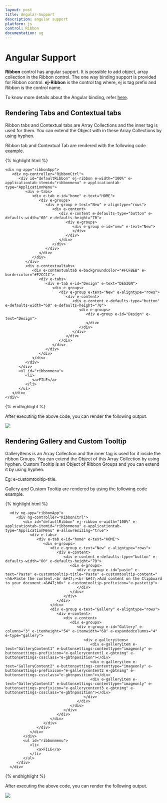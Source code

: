 ```yaml
---
layout: post
title: Angular-Support
description: angular support 
platform: js
control: Ribbon
documentation: ug
---
```


# Angular Support 

**Ribbon** control has angular support. It is possible to add object, array collection in the Ribbon control. The one way binding support is provided for Ribbon control. **ej-Ribbon** is the control tag where, ej is tag prefix and Ribbon is the control name.

To know more details about the Angular binding, refer [here](/js/angularjs).

## Rendering Tabs and Contextual tabs

Ribbon tabs and Contextual tabs are Array Collections and the inner tag is used for them. You can extend the Object with in these Array Collections by using hyphen. 

Ribbon tab and Contextual Tab are rendered with the following code example.

{% highlight html %}
 
    <div ng-app="ribbonApp">
       <div ng-controller="RibbonCtrl">
          <div id="defaultRibbon" ej-ribbon e-width="100%" e-applicationtab-itemid="ribbonmenu" e-applicationtab-type="ApplicationMenu">
             <div e-tabs>
                <div e-tab e-id="home" e-text="HOME">
                   <div e-groups>
                      <div e-group e-text="New" e-aligntype="rows">
                         <div e-content>
                            <div e-content e-defaults-type="button" e-defaults-width="60" e-defaults-height="70">
                               <div e-groups>
                                  <div e-group e-id="new" e-text="New">
                                  </div>
                               </div>
                            </div>
                         </div>
                      </div>
                   </div>
                </div>
             </div>
             <div e-contextualtabs>
                <div e-contextualtab e-backgroundcolor="#FCFBEB" e-bordercolor="#F2CC1C">
                   <div e-tabs>
                      <div e-tab e-id="Design" e-text="DESIGN">
                         <div e-groups>
                            <div e-group e-text="New" e-aligntype="rows">
                               <div e-content>
                                  <div e-content e-defaults-type="button" e-defaults-width="60" e-defaults-height="70">
                                     <div e-groups>
                                        <div e-group e-id="Design" e-text="Design">
                                        </div>
                                     </div>
                                  </div>
                               </div>
                            </div>
                         </div>
                      </div>
                   </div>
                </div>
             </div>
          </div>
          <ul id="ribbonmenu">
             <li>
                <a>FILE</a>
             </li>
          </ul>
       </div>
    </div>

{% endhighlight %}

After executing the above code, you can render the following output.

![]("/js/Ribbon/Angular-Support_images/Angular-Support_img1.png")

## Rendering Gallery and Custom Tooltip

GalleryItems is an Array Collection and the inner tag is used for it inside the ribbon Groups. You can extend the Object of this Array Collection by using hyphen. Custom Tooltip is an Object of Ribbon Groups and you can extend it by using hyphen.

Eg: e-customtooltip-title.

Gallery and Custom Tooltip are rendered by using the following code example.

{% highlight html %}
   
      <div ng-app="ribbonApp">
         <div ng-controller="RibbonCtrl">
            <div id="defaultRibbon" ej-ribbon e-width="100%" e-applicationtab-itemid="ribbonmenu" e-applicationtab-type="ApplicationMenu" e-allowresizing="true">
               <div e-tabs>
                  <div e-tab e-id="home" e-text="HOME">
                     <div e-groups>
                        <div e-group e-text="New" e-aligntype="rows">
                           <div e-content>
                              <div e-content e-defaults-type="button" e-defaults-width="60" e-defaults-height="70">
                                 <div e-groups>
                                    <div e-group e-id="paste" e-text="Paste" e-customtooltip-title="Paste" e-customtooltip-content="<h6>Paste the content.<br &#47;><br &#47;>Add content on the Clipboard to your document.<&#47;h6>" e-customtooltip-prefixicon="e-pastetip">
                                    </div>
                                 </div>
                              </div>
                           </div>
                        </div>
                        <div e-group e-text="Gallery" e-aligntype="rows">
                           <div e-content>
                              <div e-content>
                                 <div e-groups>
                                    <div e-group e-id="Gallery" e-columns="3" e-itemheight="54" e-itemwidth="68" e-expandedcolumns="4" e-type="gallery">
                                       <div e-galleryitems>
                                          <div e-galleryitem e-text="GalleryContent1" e-buttonsettings-contenttype="imageonly" e-buttonsettings-prefixicon="e-gallerycontent1 e-gbtnimg" e-buttonsettings-cssclass="e-gbtnposition"></div>
                                          <div e-galleryitem e-text="GalleryContent2" e-buttonsettings-contenttype="imageonly" e-buttonsettings-prefixicon="e-gallerycontent2 e-gbtnimg" e-buttonsettings-cssclass="e-gbtnposition"></div>
                                          <div e-galleryitem e-text="GalleryContent3" e-buttonsettings-contenttype="imageonly" e-buttonsettings-prefixicon="e-gallerycontent3 e-gbtnimg" e-buttonsettings-cssclass="e-gbtnposition"></div>
                                       </div>
                                    </div>
                                 </div>
                              </div>
                           </div>
                        </div>
                     </div>
                  </div>
               </div>
            </div>
            <ul id="ribbonmenu">
               <li>
                  <a>FILE</a>
               </li>
            </ul>
         </div>
      </div>

{% endhighlight %}

After executing the above code, you can render the following output.

![]("/js/Ribbon/Angular-Support_images/Angular-Support_img2.png")

